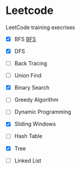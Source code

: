 # Leetcode
LeetCode training execrises
- [x] BFS [BFS](./BFS)
- [x] DFS 
- [ ] Back Tracing
- [ ] Union Find 
- [x] Binary Search 
- [ ] Greedy Algorithm 
- [ ] Dynamic Programming 
- [x] Sliding Windows 
- [ ] Hash Table 
- [X] Tree
- [ ] Linked List

